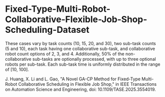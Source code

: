 # Fixed-Type-Multi-Robot-Collaborative-Flexible-Job-Shop-Scheduling-Dataset
These cases vary by task counts (10, 15, 20, and 30), two sub-task counts (5 and 10), each task having one collaborative sub-task, and collaborative robot count options of 2, 3, and 4. Additionally, 50% of the non-collaborative sub-tasks are optionally processed, with
up to three optional robots per sub-task. Each sub-task time is uniformly distributed in the range of [10, 100].


J. Huang, X. Li and L. Gao, "A Novel GA-CP Method for Fixed-Type Multi-Robot Collaborative Scheduling in Flexible Job Shop," in IEEE Transactions on Automation Science and Engineering, doi: 10.1109/TASE.2025.3554019. 
